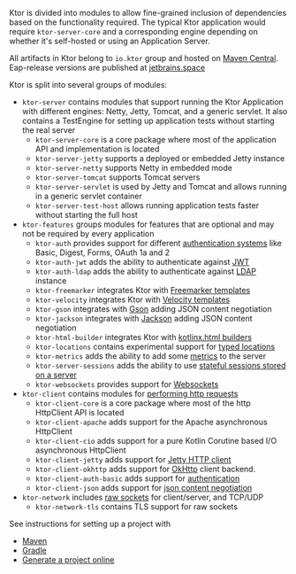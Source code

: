 [//]: # (title: Artifacts)

<include src="lib.md" include-id="outdated_warning"/>

Ktor is divided into modules to allow fine-grained inclusion of dependencies based on the functionality required. 
The typical Ktor application would require `ktor-server-core` and a corresponding engine depending on whether it's self-hosted
 or using an Application Server. 

All artifacts in Ktor belong to `io.ktor` group and hosted on [Maven Central](https://mvnrepository.com/artifact/io.ktor). Eap-release versions are published at [jetbrains.space](https://ktor.io/eap)

Ktor is split into several groups of modules:

* `ktor-server` contains modules that support running the Ktor Application with different engines: Netty, Jetty, Tomcat, and 
a generic servlet. It also contains a TestEngine for setting up application tests without starting the real server
  * `ktor-server-core` is a core package where most of the application API and implementation is located 
  * `ktor-server-jetty` supports a deployed or embedded Jetty instance
  * `ktor-server-netty` supports Netty in embedded mode
  * `ktor-server-tomcat` supports Tomcat servers
  * `ktor-server-servlet` is used by Jetty and Tomcat and allows running in a generic servlet container
  * `ktor-server-test-host` allows running application tests faster without starting the full host
* `ktor-features` groups modules for features that are optional and may not be required by every application
  * `ktor-auth` provides support for different [authentication systems](authentication.md) like Basic, Digest, Forms, OAuth 1a and 2
  * `ktor-auth-jwt` adds the ability to authenticate against [JWT](jwt.md)
  * `ktor-auth-ldap` adds the ability to authenticate against [LDAP](ldap.md) instance
  * `ktor-freemarker` integrates Ktor with [Freemarker templates](freemarker.md)
  * `ktor-velocity` integrates Ktor with [Velocity templates](velocity.md)
  * `ktor-gson` integrates with [Gson](gson.md) adding JSON content negotiation
  * `ktor-jackson` integrates with [Jackson](jackson.md) adding JSON content negotiation
  * `ktor-html-builder` integrates Ktor with [kotlinx.html builders](kotlin_serialization.md)
  * `ktor-locations` contains experimental support for [typed locations](locations.md)
  * `ktor-metrics` adds the ability to add some [metrics](dropwizard_metrics.md) to the server
  * `ktor-server-sessions` adds the ability to use [stateful sessions stored on a server](sessions.md)
  * `ktor-websockets` provides support for [Websockets](websocket.md)
* `ktor-client` contains modules for [performing http requests](client.md)
  * `ktor-client-core` is a core package where most of the http HttpClient API is located
  * `ktor-client-apache` adds support for the Apache asynchronous HttpClient
  * `ktor-client-cio`  adds support for a pure Kotlin Corutine based I/O asynchronous HttpClient
  * `ktor-client-jetty` adds support for [Jetty HTTP client](https://www.eclipse.org/jetty/javadoc/current/org/eclipse/jetty/http2/client/HTTP2Client.html)
  * `ktor-client-okhttp` adds support for [OkHttp](https://square.github.io/okhttp/) client backend.
  * `ktor-client-auth-basic` adds support for [authentication](auth.md)
  * `ktor-client-json` adds support for [json content negotiation](json.md)
* `ktor-network` includes [raw sockets](servers_raw-sockets.md) for client/server, and TCP/UDP
  * `ktor-network-tls` contains TLS support for raw sockets
 
See instructions for setting up a project with

* [Maven](Maven.md)
* [Gradle](Gradle.md)
* [Generate a project online](generator.md)